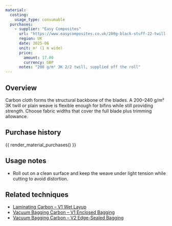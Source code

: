 ```yaml
---
material:
  costing:
    usage_type: consumable
  purchases:
    - supplier: "Easy Composites"
      url: "https://www.easycomposites.co.uk/200g-black-stuff-22-twill-3k-carbon-fibre-cloth"
      region: UK
      date: 2025-06
      unit: m² (1 m wide)
      price:
        amount: 17.00
        currency: GBP
      notes: "200 g/m² 3K 2/2 twill, supplied off the roll"
---
```


## Overview
Carbon cloth forms the structural backbone of the blades. A 200–240 g/m² 3K twill or plain weave is flexible enough for
bifins while still providing strength. Choose fabric widths that cover the full blade plus trimming allowance.

## Purchase history

{{ render_material_purchases() }}

## Usage notes
- Roll out on a clean surface and keep the weave under light tension while cutting to avoid distortion.

## Related techniques
- [Laminating Carbon – V1 Wet Layup](../techniques/laminating-carbon/v1/wet-layup.md)
- [Vacuum Bagging Carbon – V1 Enclosed Bagging](../techniques/vacuum-bagging-carbon/v1/enclosed-bagging.md)
- [Vacuum Bagging Carbon – V2 Edge-Sealed Bagging](../techniques/vacuum-bagging-carbon/v2/edge-sealed-bagging.md)
